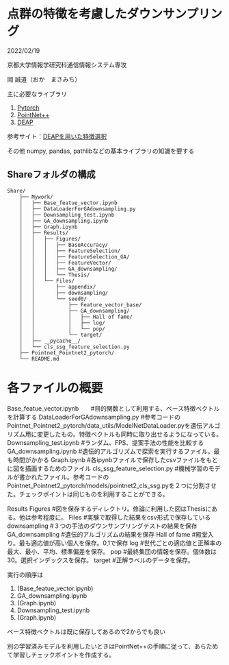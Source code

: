 # 点群の特徴を考慮したダウンサンプリング


2022/02/19

京都大学情報学研究科通信情報システム専攻

岡 誠道（おか　まさみち）


主に必要なライブラリ
1. [Pytorch](https://pytorch.org/)
2. [PointNet++](https://github.com/yanx27/Pointnet_Pointnet2_pytorch)
3. [DEAP](https://deap.readthedocs.io/en/master/)

参考サイト：[DEAPを用いた特徴選択](https://qiita.com/kimisyo/items/2a1fc6a28b389f3e0561)

その他
numpy, pandas, pathlibなどの基本ライブラリの知識を要する


## Shareフォルダの構成

```
Share/
    ├── Mywork/
    │   ├── Base_featue_vector.ipynb
    │   ├── DataLoaderForGAdownsampling.py
    │   ├── Downsampling_test.ipynb
    │   ├── GA_downsampling.ipynb
    │   ├── Graph.ipynb
    │   ├── Results/
    │   │   ├── Figures/
    │   │   │   ├── BaseAccuracy/
    │   │   │   ├── FeatureSelection/
    │   │   │   ├── FeatureSelection_GA/
    │   │   │   ├── FeatureVector/
    │   │   │   ├── GA_downsampling/
    │   │   │   └── Thesis/
    │   │   └── Files/
    │   │       ├── appendix/
    │   │       ├── downsampling/
    │   │       └── seed0/
    │   │           ├── Feature_vector_base/
    │   │           ├── GA_downsampling/
    │   │           │   ├── Hall of fame/
    │   │           │   ├── log/
    │   │           │   └── pop/
    │   │           └── target/
    │   ├── __pycache__/
    │   └── cls_ssg_feature_selection.py
    ├── Pointnet_Pointnet2_pytorch/
    └── README.md
```


# 各ファイルの概要


Base_featue_vector.ipynb　　#目的関数として利用する、ベース特徴ベクトルを計算する
DataLoaderForGAdownsampling.py  #参考コードのPointnet_Pointnet2_pytorch/data_utils/ModelNetDataLoader.pyを遺伝アルゴリズム用に変更したもの。特徴ベクトルも同時に取り出せるようになっている。
Downsampling_test.ipynb  #ランダム、FPS、提案手法の性能を比較する
GA_downsampling.ipynb  #遺伝的アルゴリズムで探索を実行するファイル。最も時間がかかる
Graph.ipynb  #各ipynbファイルで保存したcsvファイルをもとに図を描画するためのファイル
cls_ssg_feature_selection.py  #機械学習のモデルが書かれたファイル。参考コードのPointnet_Pointnet2_pytorch/models/pointnet2_cls_ssg.pyを２つに分割させた。チェックポイントは同じものを利用することができる。

Results
Figures  #図を保存するディレクトリ。修論に利用した図はThesisにある。他は参考程度に。
Files  #実験で取得した結果をcsv形式で保存している
 downsampling #３つの手法のダウンサンプリングテストの結果を保存
 GA_downsampling #遺伝的アルゴリズムの結果を保存
  Hall of fame #殿堂入り。最も適応値が高い個人を保存。0,1で保存
  log #世代ごとの適応値と正解率の最大、最小、平均、標準偏差を保存。
  pop #最終集団の情報を保存。個体数は30。選択インデックスを保存。
 target #正解ラベルのデータを保存。
  


実行の順序は
1. (Base_featue_vector.ipynb)
2. GA_downsampling.ipynb
3. (Graph.ipynb)
4. Downsampling_test.ipynb
5. (Graph.ipynb)

ベース特徴ベクトルは既に保存してあるので2からでも良い

別の学習済みモデルを利用したいときはPointNet++の手順に従って、あらためて学習しチェックポイントを作成する。

```python

```
